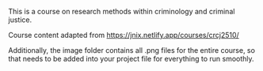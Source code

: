 This is a course on research methods within criminology and criminal justice. 

Course content adapted from https://jnix.netlify.app/courses/crcj2510/

Additionally, the image folder contains all .png files for the entire course, so that needs to be added into your project file for everything to run smoothly. 
